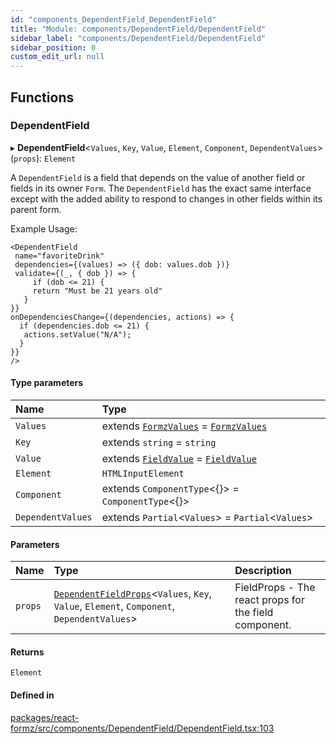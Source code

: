 ```yaml
---
id: "components_DependentField_DependentField"
title: "Module: components/DependentField/DependentField"
sidebar_label: "components/DependentField/DependentField"
sidebar_position: 0
custom_edit_url: null
---
```


## Functions

### DependentField

▸ **DependentField**<`Values`, `Key`, `Value`, `Element`, `Component`, `DependentValues`\>(`props`): `Element`

A `DependentField` is a field that depends on the value of another field or fields in
its owner `Form`. The `DependentField` has the exact same interface except with the added
ability to respond to changes in other fields within its parent form.

Example Usage:

```tsx
<DependentField
 name="favoriteDrink"
 dependencies={(values) => ({ dob: values.dob })}
 validate={(_, { dob }) => {
     if (dob <= 21) {
     return "Must be 21 years old"
   }
}}
onDependenciesChange={(dependencies, actions) => {
  if (dependencies.dob <= 21) {
   actions.setValue("N/A");
  }
}}
/>
```

#### Type parameters

| Name | Type |
| :------ | :------ |
| `Values` | extends [`FormzValues`](types_form.md#formzvalues) = [`FormzValues`](types_form.md#formzvalues) |
| `Key` | extends `string` = `string` |
| `Value` | extends [`FieldValue`](types_field.md#fieldvalue) = [`FieldValue`](types_field.md#fieldvalue) |
| `Element` | `HTMLInputElement` |
| `Component` | extends `ComponentType`<{}\> = `ComponentType`<{}\> |
| `DependentValues` | extends `Partial`<`Values`\> = `Partial`<`Values`\> |

#### Parameters

| Name | Type | Description |
| :------ | :------ | :------ |
| `props` | [`DependentFieldProps`](components_DependentField_DependentField_types.md#dependentfieldprops)<`Values`, `Key`, `Value`, `Element`, `Component`, `DependentValues`\> | FieldProps - The react props for the field component. |

#### Returns

`Element`

#### Defined in

[packages/react-formz/src/components/DependentField/DependentField.tsx:103](https://github.com/ZerryStack/react-formz/blob/main/packages/react-formz/src/components/DependentField/DependentField.tsx#L103)
